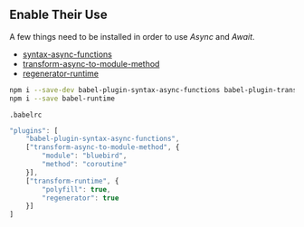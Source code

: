 ## Enable Their Use

A few things need to be installed in order to use _Async_ and _Await_.

- [syntax-async-functions](https://babeljs.io/docs/plugins/syntax-async-functions/)
- [transform-async-to-module-method](https://babeljs.io/docs/plugins/transform-async-to-module-method/)
- [regenerator-runtime](https://babeljs.io/docs/plugins/transform-regenerator/)

```bash
npm i --save-dev babel-plugin-syntax-async-functions babel-plugin-transform-async-to-module-method babel-plugin-transform-runtime
npm i --save babel-runtime
```

`.babelrc`

```javascript
"plugins": [
    "babel-plugin-syntax-async-functions",
    ["transform-async-to-module-method", {
        "module": "bluebird",
        "method": "coroutine"
    }],
    ["transform-runtime", {
        "polyfill": true,
        "regenerator": true
    }]
]
```
